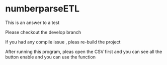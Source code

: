 numberparseETL
==============
This is an answer to a test

Please checkout the develop branch

If you had any compile issue , pleas re-build the project

After running this program, pleas open the CSV first and you can see all the button enable and you can use the function
